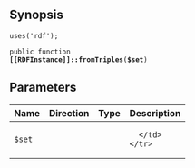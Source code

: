 ## Synopsis

<code>uses('rdf');</code>

<code>public function <b>[[RDFInstance]]::fromTriples</b>(<b>$set</b>)</code>

## Parameters

<table>
  <thead>
    <tr>
      <th>Name</th>
      <th>Direction</th>
      <th>Type</th>
      <th>Description</th>
    </tr>
  </thead>
  <tbody>
    <tr>
      <td><code>$set</code>
      <td><i></i></td>
      <td></td>
      <td>

      </td>
    </tr>
  </tbody>
</table>

